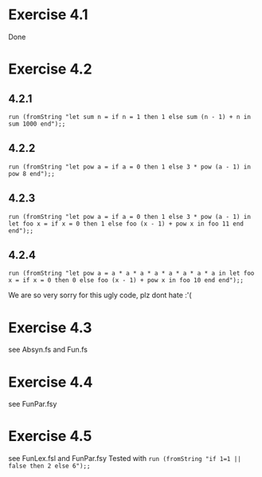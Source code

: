 # Exercise 4.1
Done

# Exercise 4.2

## 4.2.1
`run (fromString "let sum n = if n = 1 then 1 else sum (n - 1) + n in sum 1000 end");;`

## 4.2.2
`run (fromString "let pow a = if a = 0 then 1 else 3 * pow (a - 1) in pow 8 end");;`

## 4.2.3
`run (fromString "let pow a = if a = 0 then 1 else 3 * pow (a - 1) in let foo x = if x = 0 then 1 else foo (x - 1) + pow x in foo 11 end end");;`

## 4.2.4
`run (fromString "let pow a = a * a * a * a * a * a * a * a in let foo x = if x = 0 then 0 else foo (x - 1) + pow x in foo 10 end end");;`

We are so very sorry for this ugly code, plz dont hate :'(

# Exercise 4.3
see Absyn.fs and Fun.fs

# Exercise 4.4
see FunPar.fsy

# Exercise 4.5
see FunLex.fsl and FunPar.fsy
Tested with `run (fromString "if 1=1 || false then 2 else 6");;`